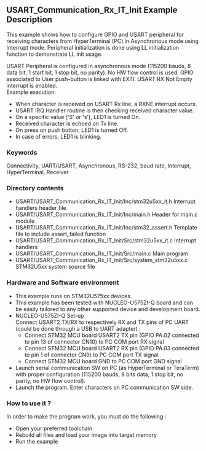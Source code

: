 ## <b>USART_Communication_Rx_IT_Init Example Description</b>

This example shows how to configure GPIO and USART peripheral for receiving characters
from HyperTerminal (PC) in Asynchronous mode using Interrupt mode. Peripheral initialization is done
using LL initialization function to demonstrate LL init usage.

USART Peripheral is configured in asynchronous mode (115200 bauds, 8 data bit, 1 start bit, 1 stop bit, no parity).
No HW flow control is used.
GPIO associated to User push-button is linked with EXTI.
USART RX Not Empty interrupt is enabled.  
Example execution:

- When character is received on USART Rx line, a RXNE interrupt occurs.
- USART IRQ Handler routine is then checking received character value.
- On a specific value ('S' or 's'), LED1 is turned On.
- Received character is echoed on Tx line.
- On press on push button, LED1 is turned Off.
- In case of errors, LED1 is blinking.

### <b>Keywords</b>

Connectivity, UART/USART, Asynchronous, RS-232, baud rate, Interrupt, HyperTerminal, Receiver

### <b>Directory contents</b>

  - USART/USART_Communication_Rx_IT_Init/Inc/stm32u5xx_it.h          Interrupt handlers header file
  - USART/USART_Communication_Rx_IT_Init/Inc/main.h                  Header for main.c module
  - USART/USART_Communication_Rx_IT_Init/Inc/stm32_assert.h          Template file to include assert_failed function
  - USART/USART_Communication_Rx_IT_Init/Src/stm32u5xx_it.c          Interrupt handlers
  - USART/USART_Communication_Rx_IT_Init/Src/main.c                  Main program
  - USART/USART_Communication_Rx_IT_Init/Src/system_stm32u5xx.c      STM32U5xx system source file

### <b>Hardware and Software environment</b>

  - This example runs on STM32U575xx devices.  
  - This example has been tested with NUCLEO-U575ZI-Q board and can be
    easily tailored to any other supported device and development board.  
  - NUCLEO-U575ZI-Q Set-up  
    Connect USART2 TX/RX to respectively RX and TX pins of PC UART (could be done through a USB to UART adapter) :  
    - Connect STM32 MCU board USART2 TX pin (GPIO PA.02 connected to pin 13 of connector CN10)
      to PC COM port RX signal  
    - Connect STM32 MCU board USART2 RX pin (GPIO PA.03 connected to pin 1 of connector CN9) to PC COM port TX signal  
    - Connect STM32 MCU board GND to PC COM port GND signal
  - Launch serial communication SW on PC (as HyperTerminal or TeraTerm) with proper configuration
    (115200 bauds, 8 bits data, 1 stop bit, no parity, no HW flow control).  
  - Launch the program. Enter characters on PC communication SW side.  
### <b>How to use it ?</b>

In order to make the program work, you must do the following :

 - Open your preferred toolchain
 - Rebuild all files and load your image into target memory
 - Run the example

